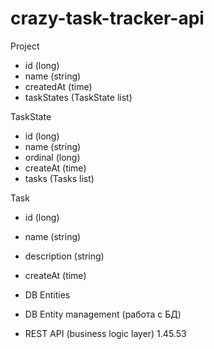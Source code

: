 # crazy-task-tracker-api

Project
- id (long)
- name (string)
- createdAt (time)
- taskStates (TaskState list)

TaskState
- id (long)
- name (string)
- ordinal (long)
- createAt (time)
- tasks (Tasks list)

Task
- id (long)
- name (string)
- description (string)
- createAt (time)

- DB Entities
- DB Entity management (работа с БД)
- REST API (business logic layer)
1.45.53